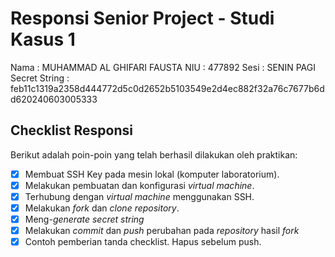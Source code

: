 # Responsi Senior Project - Studi Kasus 1

Nama : MUHAMMAD AL GHIFARI FAUSTA
NIU : 477892
Sesi : SENIN PAGI  
Secret String : feb11c1319a2358d444772d5c0d2652b5103549e2d4ec882f32a76c7677b6dd620240603005333

## Checklist Responsi

Berikut adalah poin-poin yang telah berhasil dilakukan oleh praktikan:

- [x] Membuat SSH Key pada mesin lokal (komputer laboratorium).
- [x] Melakukan pembuatan dan konfigurasi _virtual machine_.
- [x] Terhubung dengan _virtual machine_ menggunakan SSH.
- [x] Melakukan _fork_ dan _clone_ _repository_.
- [x] Meng-_generate_ _secret string_
- [x] Melakukan _commit_ dan _push_ perubahan pada _repository_ hasil _fork_
- [x] Contoh pemberian tanda checklist. Hapus sebelum push.
